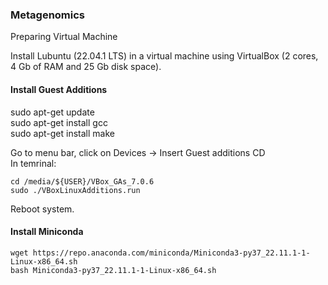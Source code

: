 ### Metagenomics

Preparing Virtual Machine

Install Lubuntu (22.04.1 LTS) in a virtual machine using VirtualBox (2 cores, 4 Gb of RAM and 25 Gb disk space).

#### Install Guest Additions

sudo apt-get update  
sudo apt-get install gcc  
sudo apt-get install make  

Go to menu bar, click on Devices -> Insert Guest additions CD  
In temrinal:  
```
cd /media/${USER}/VBox_GAs_7.0.6  
sudo ./VBoxLinuxAdditions.run  
```
Reboot system.


#### Install Miniconda

``` 
wget https://repo.anaconda.com/miniconda/Miniconda3-py37_22.11.1-1-Linux-x86_64.sh
bash Miniconda3-py37_22.11.1-1-Linux-x86_64.sh
``` 

